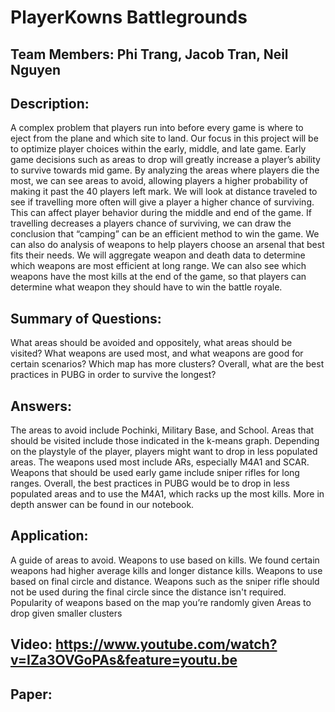 # PlayerKowns Battlegrounds

## Team Members: Phi Trang, Jacob Tran, Neil Nguyen

## Description: 
A complex problem that players run into
before every game is where to eject from the
plane and which site to land. Our focus in this
project will be to optimize player choices within
the early, middle, and late game. Early game
decisions such as areas to drop will greatly
increase a player’s ability to survive towards mid
game. By analyzing the areas where players die
the most, we can see areas to avoid, allowing
players a higher probability of making it past the
40 players left mark. We will look at distance
traveled to see if travelling more often will give a
player a higher chance of surviving. This can
affect player behavior during the middle and end
of the game. If travelling decreases a players
chance of surviving, we can draw the conclusion
that “camping” can be an efficient method to win
the game. We can also do analysis of weapons
to help players choose an arsenal that best fits
their needs. We will aggregate weapon and
death data to determine which weapons are
most efficient at long range. We can also see
which weapons have the most kills at the end of
the game, so that players can determine what
weapon they should have to win the battle
royale.

## Summary of Questions:
What areas should be avoided and oppositely, what areas should be visited?
What weapons are used most, and what weapons are good for certain scenarios?
Which map has more clusters?
Overall, what are the best practices in PUBG in order to survive the longest?

## Answers:
The areas to avoid include Pochinki, Military Base, and School. Areas that should be visited include those indicated in the k-means graph. Depending on the playstyle of the player, players might want to drop in less populated areas.
The weapons used most include ARs, especially M4A1 and SCAR. Weapons that should be used early game include sniper rifles for long ranges.
Overall, the best practices in PUBG would be to drop in less populated areas and to use the M4A1, which racks up the most kills. More in depth answer can be found in our notebook.

## Application:
A guide of areas to avoid.
Weapons to use based on kills. We found certain weapons had higher average kills and longer distance kills.
Weapons to use based on final circle and distance. Weapons such as the sniper rifle should not be used during the final circle since the distance isn't required.
Popularity of weapons based on the map you’re randomly given
Areas to drop given smaller clusters

## Video: https://www.youtube.com/watch?v=IZa3OVGoPAs&feature=youtu.be 

## Paper:
